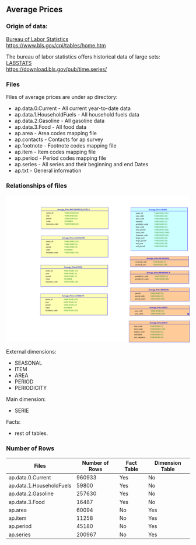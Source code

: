 ## Average Prices

### Origin of data:
[Bureau of Labor Statistics](https://www.bls.gov/cpi/tables/home.htm)<br>
https://www.bls.gov/cpi/tables/home.htm <br>

The bureau of labor statistics offers historical data of large sets: <br>
[LABSTATS](https://download.bls.gov/pub/time.series/)<br>
https://download.bls.gov/pub/time.series/<br>

### Files
Files of average prices are under ap directory: <br>

* ap.data.0.Current		- All current year-to-date data
*	ap.data.1.HouseholdFuels	- All household fuels data
*	ap.data.2.Gasoline		- All gasoline data
*	ap.data.3.Food			- All food data
* ap.area				- Area codes		mapping file
* ap.contacts			- Contacts for ap survey  
* ap.footnote			- Footnote codes	mapping file
* ap.item				- Item codes		mapping file
* ap.period			- Period codes		mapping file
* ap.series			- All series and their beginning and end Dates
* ap.txt				- General information

### Relationships of files

![Average_Files](average_prices.svg)

External dimensions: <br>
 * SEASONAL
 * ITEM
 * AREA
 * PERIOD
 * PERIODICITY <br>
 
Main dimension: <br>
 * SERIE

Facts: <br>
 * rest of tables.

### Number of Rows

| Files | Number of Rows | Fact Table | Dimension Table |
|-------|----------------|------------|-----------------|
| ap.data.0.Current | 960933 | Yes | No | 
| ap.data.1.HouseholdFuels | 59800 | Yes  | No |
| ap.data.2.Gasoline | 257630 | Yes | No |
| ap.data.3.Food | 16487 | Yes | No |
| ap.area	 | 60094 | No | Yes |
| ap.item | 11258 | No | Yes |
| ap.period	 | 45180 | No | Yes |
| ap.series| 200967 | No | Yes |
